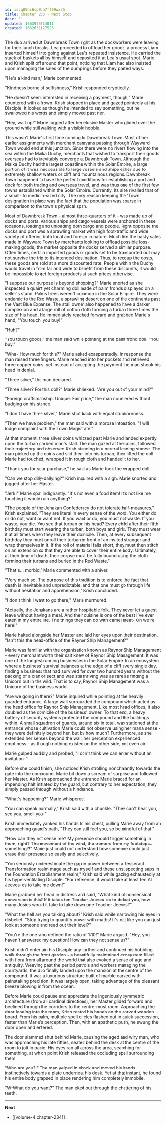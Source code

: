 ```yaml
---
id: iscq05hi6cp9ca7ff09wx35
title: Chapter 233 - Next Stop
desc: ''
updated: 1663955214011
created: 1662631127525
---
```


The duo arrived at Dawnbreak Town right as the dockworkers were leaving for their lunch breaks. Lea proceeded to offload her goods, a process Liam inserted himself into going against Lea's repeated insistence. He carried the stack of baskets all by himself and deposited it at Lea's usual spot. Marie and Krish split off around that point, noticing that Liam had also insisted upon managing the sales of the dumplings before they parted ways.

"He's a kind man," Marie commented.

"Kindness borne of selfishness," Krish responded cryptically.

"He doesn't seem interested in receiving a payment, though," Marie countered with a frown. Krish stopped in place and gazed pointedly at his Disciple. It looked as though he intended to say something, but he swallowed his words and simply moved past her.

"Hey, wait up!" Marie jogged after her elusive Master who glided over the ground while still walking with a visible hobble.

This wasn't Marie's first time coming to Dawnbreak Town. Most of her earlier assignments with merchant caravans passing through Wayward Town would end at this junction. Since there were no rivers flowing into the sea within the Maika Duchy, merchants that wished to transport their goods overseas had to inevitably converge at Dawnbreak Town. Although the Maika Duchy had the largest coastline within the Solar Empire, a large portion of it was inaccessible to large vessels and ships either due to extremely shallow waters or cliff and mountainous regions. Dawnbreak Town happened to have the perfect conditions for establishing a port and dock for both trading and overseas travel, and was thus one of the first few towns established within the Solar Empire. Currently, its size rivalled that of a small- to medium-sized city. The only reason keeping the 'Town' designation in place was the fact that the population was sparse in comparison to the town's physical span.

Most of Dawnbreak Town - almost three-quarters of it - was made up of docks and ports. Various ships and cargo vessels were anchored in these locations, loading and unloading both cargo and people. Right opposite the docks and port was a sprawling market with high foot-traffic and wide variety of offering both local and foreign in nature. Much like the hasty sales made in Wayward Town by merchants looking to offload possible loss-making goods, the market opposite the docks served a similar purpose. Often times, certain imported goods or goods set to be transported out may not survive the trip to its intended destination. Thus, to recoup the costs, these goods are sold at a more discounted rate. People within the Duchy would travel in from far and wide to benefit from these discounts, it would be impossible to get foreign products at such prices otherwise.

"I suppose our purpose is beyond shopping?" Marie snorted as she inspected a quaint yet charming doll made of palm fronds displayed on a seller's stand. Palms trees weren't common in the Solar Empire. They were endemic to the Red Waste, a sprawling desert on one of the continents past the Vast Blue Expanse. The stall owner also happened to have a darker complexion and a large roll of cotton cloth forming a turban three times the size of his head. He immediately reached forward and grabbed Marie's hand, "You touch, you buy!"

"Huh?"

"You touch goods," the man said while pointing at the palm frond doll. "You buy."

"Wha- How much for this?" Marie asked exasperatedly. In response the man raised three fingers. Marie reached into her pockets and retrieved three copper coins, yet instead of accepting the payment the man shook his head in denial.

"Three silver," the man declared.

"Three silver? For this doll?" Marie shrieked. "Are you out of your mind?"

"Foreign craftsmanship. Unique. Fair price," the man countered without budging on his stance.

"I don't have three silver," Marie shot back with equal stubbornness.

"Then we have problem," the man said with a morose intonation. "I will lodge complaint with the Town Magistrate."

At that moment, three silver coins whizzed past Marie and landed expertly upon the turban garbed man's stall. The man gazed at the coins, followed their trajectory and observed Krish standing in a neutral leaning stance. The man picked up the coins and slid them into his turban, then lifted the doll Marie had touched, wrapped it in rough cloth and handed it to her.

"Thank you for your purchase," he said as Marie took the wrapped doll.

"Can we stop dilly-dallying?" Krish inquired with a sigh. Marie snorted and jogged after her Master.

"Jerk!" Marie spat indignantly. "It's not even a food item! It's not like me touching it would ruin anything?"

"The people of the Jehakan Confederacy do not tolerate half-measures," Krish explained. "They are literal in every sense of the word. You either do or do not, want or want not. If you want or do, you must not waste. If you waste, you die. You see that turban on his head? Every child after their fifth birthday must start wearing the turban, both boys and girls. They must wear it at all times when they leave their domicile. Then, at every subsequent birthday they must unroll their turban in front of an invited stranger and wrap themselves in it. If the roll of material falls short, they must then stitch on an extension so that they are able to cover their entire body. Ultimately, at their time of death, their corpse must be fully bound using the cloth forming their turbans and buried in the Red Waste."

"That's... morbid," Marie commented with a shiver.

"Very much so. The purpose of this tradition is to enforce the fact that death is inevitable and unpredictable, and that one must go through life without hesitation and apprehension," Krish concluded.

"I don't think I want to go there," Marie murmured.

"Actually, the Jehakans are a rather hospitable folk. They never let a guest leave without having a meal. And their cuisine is one of the best I've ever eaten in my entire life. The things they can do with camel meat- Oh we're here!"

Marie halted alongside her Master and laid her eyes upon their destination. "Isn't this the head-office of the Raynor Ship Management?"

Marie was familiar with the organisation known as Raynor Ship Management - every merchant worth their salt knew of Raynor Ship Management. It was one of the longest running businesses in the Solar Empire. In an ecosystem where a business' survival balances at the edge of a cliff every single day, finding a business that had survived for over two hundred years without the backing of a clan or sect and was still thriving was as rare as finding a Unicorn out in the wild. That is to say, Raynor Ship Management was a Unicorn of the business world.

"Are we going in there?" Marie inquired while pointing at the heavily guarded entrance. A large wall surrounded the compound which acted as the head office for Raynor Ship Management. Like most head offices, it also doubled as the domicile of the business' owner. To that end, a heavy battery of security systems protected the compound and the buildings within. A small squadron of guards, around six in total, was stationed at the entrance whose cultivation Marie could not observe using her mana sense - they were definitely beyond her, but by how much? Furthermore, as she extended her senses beyond the wall, her perception experienced emptiness - as though nothing existed on the other side, not even air.

Marie gulped audibly and probed, "I don't think we can enter without an invitation-"

Before she could finish, she noticed Krish strolling nonchalantly towards the gate into the compound. Marie bit down a scream of surprise and followed her Master. As Krish approached the entrance Marie braced for an impending halt initiated by the guard, but contrary to her expectation, they simply passed through without a hindrance.

"What's happening?" Marie whispered.

"You can speak normally," Krish said with a chuckle. "They can't hear you, see you, smell you-"

Krish immediately yanked his hands to his chest, pulling Marie away from an approaching guard's path, "They can still feel you, so be mindful of that."

"How can they not sense me? My presence should trigger something in them, right? The movement of the wind, the tremors from my footsteps... something?!" Marie just could not understand how someone could just erase their presence so easily and selectively.

"You seriously underestimate the gap in power between a Tesseract Transformation realm mage such as myself and these unsuspecting saps in the Foundation Establishment realm," Krish said while gazing exhaustedly at his hyperventilating Disciple. "For reference, it would take at least ten Al Jeeves-es to take me down!"

Marie grabbed her head in distress and said, "What kind of nonsensical conversion is this? If it takes ten Teacher Jeeves-es to defeat you, how many Josies would it take to take down one Teacher Jeeves?"

"What the hell are you talking about?" Krish said while narrowing his eyes in disbelief. "Stop trying to quantify power with maths! It's not like you can just look at someone and read out their level?"

"You're the one who defined the ratio of 1:10!" Marie argued. "Hey, you haven't answered my question! How can they not sense us?"

Krish didn't entertain his Disciple any further and continued his hobbling walk through the front garden - a beautifully maintained ecosystem filled with flora from all around the world that also evoked a sense of age and antiquity. Weaving past the period patrols and workers managing the courtyards, the duo finally landed upon the mansion at the centre of the compound. It was a luxurious structure built of marble carved with painstaking precision. It was largely open, taking advantage of the pleasant breeze blowing in from the ocean.

Before Marie could pause and appreciate the ingeniously symmetric architecture (from all cardinal directions), her Master glided forward and beelined through the corridors to the centre-most room. Approaching the door leading into the room, Krish rested his hands on the carved wooden board. From his palm, multiple spell circles flashed out in quick succession, faster than Marie's perception. Then, with an apathetic push, he swung the door open and entered.

The door slammed shut behind Marie, causing the aged and wiry man, who was approaching his late fifties, seated behind the desk at the centre of the room to jolt in panic. His eyes ran all across the area, searching for something, at which point Krish released the occluding spell surrounding them.

"Who are you?!" The man yelped in shock and moved his hands instinctively towards a plate underneat his desk. Yet at that instant, he found his entire body grapsed in place rendering him completely immobile.

"W-What do you want?" The man eked out through the chattering of his teeth.

____

**Next**
* [[volume-4.chapter-234]]